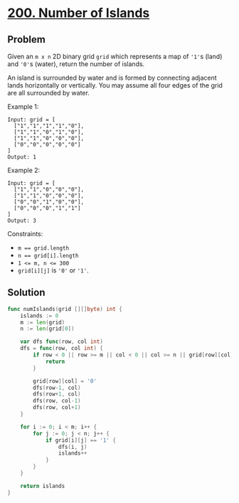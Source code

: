# [200. Number of Islands](https://leetcode.com/problems/number-of-islands/)

## Problem

Given an `m x n` 2D binary grid `grid` which represents a map of `'1'`s (land) and `'0'`s (water), return the number of islands.

An island is surrounded by water and is formed by connecting adjacent lands horizontally or vertically. You may assume all four edges of the grid are all surrounded by water.


Example 1:

```
Input: grid = [
  ["1","1","1","1","0"],
  ["1","1","0","1","0"],
  ["1","1","0","0","0"],
  ["0","0","0","0","0"]
]
Output: 1
```

Example 2:

```
Input: grid = [
  ["1","1","0","0","0"],
  ["1","1","0","0","0"],
  ["0","0","1","0","0"],
  ["0","0","0","1","1"]
]
Output: 3
```

Constraints:

- `m == grid.length`
- `n == grid[i].length`
- `1 <= m, n <= 300`
- `grid[i][j]` is `'0'` or `'1'`.

## Solution

```go
func numIslands(grid [][]byte) int {
	islands := 0
	m := len(grid)
	n := len(grid[0])

	var dfs func(row, col int)
	dfs = func(row, col int) {
		if row < 0 || row >= m || col < 0 || col >= n || grid[row][col] != '1' {
			return
		}

		grid[row][col] = '0'
		dfs(row-1, col)
		dfs(row+1, col)
		dfs(row, col-1)
		dfs(row, col+1)
	}

	for i := 0; i < m; i++ {
		for j := 0; j < n; j++ {
			if grid[i][j] == '1' {
				dfs(i, j)
				islands++
			}
		}
	}

	return islands
}
```